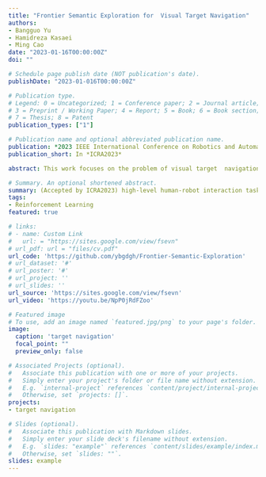 ```yaml
---
title: "Frontier Semantic Exploration for  Visual Target Navigation"
authors:
- Bangguo Yu
- Hamidreza Kasaei
- Ming Cao
date: "2023-01-16T00:00:00Z"
doi: ""

# Schedule page publish date (NOT publication's date).
publishDate: "2023-01-016T00:00:00Z"

# Publication type.
# Legend: 0 = Uncategorized; 1 = Conference paper; 2 = Journal article;
# 3 = Preprint / Working Paper; 4 = Report; 5 = Book; 6 = Book section;
# 7 = Thesis; 8 = Patent
publication_types: ["1"]

# Publication name and optional abbreviated publication name.
publication: *2023 IEEE International Conference on Robotics and Automation*
publication_short: In *ICRA2023*

abstract: This work focuses on the problem of visual target  navigation, which is very important for autonomous robots as it is closely related to high-level tasks. To find a special object in unknown environments, classical and learning-based approaches are fundamental components of navigation that have been investigated thoroughly in the past. However, due to the difficulty in the representation of complicated scenes and the learning of the navigation policy, previous methods are still not adequate, especially for large unknown scenes. Hence, we propose a novel framework for visual target navigation using the frontier semantic policy. In this proposed framework, the semantic map and the frontier map are built from the current observation of the environment. Using the features of the maps and object category, deep reinforcement learning enables to learn a frontier semantic policy which can be used to select a frontier cell as a long-term goal to explore the environment efficiently. Experiments on Gibson and Habitat-Matterport 3D (HM3D) demonstrate that the proposed framework significantly outperforms existing map-based methods in terms of success rate and efficiency. Ablation analysis also indicates that the proposed approach learns a more efficient exploration policy based on the frontiers. A demonstration is provided to verify the applicability of applying our model to real-world transfer.

# Summary. An optional shortened abstract.
summary: (Accepted by ICRA2023) high-level human-robot interaction tasks, visual target navigation
tags:
- Reinforcement Learning
featured: true

# links:
# - name: Custom Link
#   url: = "https://sites.google.com/view/fsevn"
# url_pdf: url = "files/cv.pdf"
url_code: 'https://github.com/ybgdgh/Frontier-Semantic-Exploration'
# url_dataset: '#'
# url_poster: '#'
# url_project: ''
# url_slides: ''
url_source: 'https://sites.google.com/view/fsevn'
url_video: 'https://youtu.be/NpP0jRdFZoo'

# Featured image
# To use, add an image named `featured.jpg/png` to your page's folder. 
image:
  caption: 'target navigation'
  focal_point: ""
  preview_only: false

# Associated Projects (optional).
#   Associate this publication with one or more of your projects.
#   Simply enter your project's folder or file name without extension.
#   E.g. `internal-project` references `content/project/internal-project/index.md`.
#   Otherwise, set `projects: []`.
projects:
- target navigation

# Slides (optional).
#   Associate this publication with Markdown slides.
#   Simply enter your slide deck's filename without extension.
#   E.g. `slides: "example"` references `content/slides/example/index.md`.
#   Otherwise, set `slides: ""`.
slides: example
---
```


